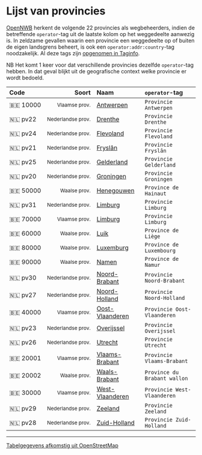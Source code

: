 Lijst van provincies
====================

[OpenNWB](../README.md) herkent de volgende 22 provincies als wegbeheerders, indien de betreffende `operator`-tag uit de laatste kolom op het weggedeelte aanwezig is.
In zeldzame gevallen waarin een provincie een weggedeelte op of buiten de eigen landsgrens beheert, is ook een `operator:addr:country`-tag noodzakelijk.
Al deze tags zijn [opgenomen in Taginfo](https://taginfo.openstreetmap.org/projects/opennwb#tags).

NB Het komt 1 keer voor dat verschillende provincies dezelfde `operator`-tag hebben.
In dat geval blijkt uit de geografische context welke provincie er wordt bedoeld.

| Code | Soort | Naam | `operator`-tag |
| :--- | ---: | :--- | :--- |
| 🇧🇪 10000 | <sub>Vlaamse prov.</sub> | [Antwerpen](https://www.openstreetmap.org/relation/53114) | `Provincie Antwerpen` |
| 🇳🇱 pv22 | <sub>Nederlandse prov.</sub> | [Drenthe](https://www.openstreetmap.org/relation/47540) | `Provincie Drenthe` |
| 🇳🇱 pv24 | <sub>Nederlandse prov.</sub> | [Flevoland](https://www.openstreetmap.org/relation/47407) | `Provincie Flevoland` |
| 🇳🇱 pv21 | <sub>Nederlandse prov.</sub> | [Fryslân](https://www.openstreetmap.org/relation/47381) | `Provincie Fryslân` |
| 🇳🇱 pv25 | <sub>Nederlandse prov.</sub> | [Gelderland](https://www.openstreetmap.org/relation/47554) | `Provincie Gelderland` |
| 🇳🇱 pv20 | <sub>Nederlandse prov.</sub> | [Groningen](https://www.openstreetmap.org/relation/47826) | `Provincie Groningen` |
| 🇧🇪 50000 | <sub>Waalse prov.</sub> | [Henegouwen](https://www.openstreetmap.org/relation/157559) | `Province de Hainaut` |
| 🇳🇱 pv31 | <sub>Nederlandse prov.</sub> | [Limburg](https://www.openstreetmap.org/relation/47793) | `Provincie Limburg` |
| 🇧🇪 70000 | <sub>Vlaamse prov.</sub> | [Limburg](https://www.openstreetmap.org/relation/53142) | `Provincie Limburg` |
| 🇧🇪 60000 | <sub>Waalse prov.</sub> | [Luik](https://www.openstreetmap.org/relation/1407192) | `Province de Liège` |
| 🇧🇪 80000 | <sub>Waalse prov.</sub> | [Luxemburg](https://www.openstreetmap.org/relation/1412581) | `Province de Luxembourg` |
| 🇧🇪 90000 | <sub>Waalse prov.</sub> | [Namen](https://www.openstreetmap.org/relation/1311816) | `Province de Namur` |
| 🇳🇱 pv30 | <sub>Nederlandse prov.</sub> | [Noord-Brabant](https://www.openstreetmap.org/relation/47696) | `Provincie Noord-Brabant` |
| 🇳🇱 pv27 | <sub>Nederlandse prov.</sub> | [Noord-Holland](https://www.openstreetmap.org/relation/47654) | `Provincie Noord-Holland` |
| 🇧🇪 40000 | <sub>Vlaamse prov.</sub> | [Oost-Vlaanderen](https://www.openstreetmap.org/relation/53135) | `Provincie Oost-Vlaanderen` |
| 🇳🇱 pv23 | <sub>Nederlandse prov.</sub> | [Overijssel](https://www.openstreetmap.org/relation/47608) | `Provincie Overijssel` |
| 🇳🇱 pv26 | <sub>Nederlandse prov.</sub> | [Utrecht](https://www.openstreetmap.org/relation/47667) | `Provincie Utrecht` |
| 🇧🇪 20001 | <sub>Vlaamse prov.</sub> | [Vlaams-Brabant](https://www.openstreetmap.org/relation/58004) | `Provincie Vlaams-Brabant` |
| 🇧🇪 20002 | <sub>Waalse prov.</sub> | [Waals-Brabant](https://www.openstreetmap.org/relation/78748) | `Province du Brabant wallon` |
| 🇧🇪 30000 | <sub>Vlaamse prov.</sub> | [West-Vlaanderen](https://www.openstreetmap.org/relation/416271) | `Provincie West-Vlaanderen` |
| 🇳🇱 pv29 | <sub>Nederlandse prov.</sub> | [Zeeland](https://www.openstreetmap.org/relation/47806) | `Provincie Zeeland` |
| 🇳🇱 pv28 | <sub>Nederlandse prov.</sub> | [Zuid-Holland](https://www.openstreetmap.org/relation/47772) | `Provincie Zuid-Holland` |

---

[Tabelgegevens afkomstig uit OpenStreetMap](https://www.openstreetmap.org/copyright/nl)
